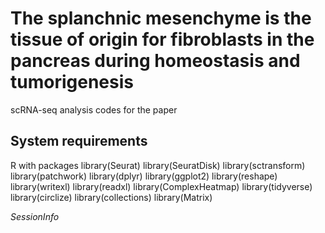 # The splanchnic mesenchyme is the tissue of origin for fibroblasts in the pancreas during homeostasis and tumorigenesis
scRNA-seq analysis codes for the paper

## System requirements
R with packages
library(Seurat)
library(SeuratDisk)
library(sctransform)
library(patchwork)
library(dplyr)
library(ggplot2)
library(reshape)
library(writexl)
library(readxl)
library(ComplexHeatmap)
library(tidyverse)
library(circlize)
library(collections)
library(Matrix)

*SessionInfo*
```

```
##

